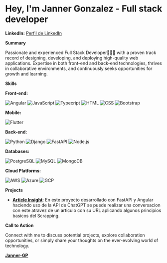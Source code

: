 # Hey, I'm Janner Gonzalez  - Full stack developer

**LinkedIn:** [Perfil de LinkedIn](https://www.linkedin.com/in/janner-gonzalez) 

**Summary**

Passionate and experienced Full Stack Developer👨🏽‍💻 with a proven track record of designing, developing, and deploying high-quality web applications. Expertise in both front-end and back-end technologies, thrives in collaborative environments, and continuously seeks opportunities for growth and learning.

**Skills**

**Front-end:**

![Angular](https://img.icons8.com/color/48/000000/angularjs.png)
![JavaScript](https://img.icons8.com/color/48/000000/javascript.png)
![Typecript](https://img.icons8.com/color/48/000000/typescript.png)
![HTML](https://img.icons8.com/color/48/000000/html-5.png)
![CSS](https://img.icons8.com/color/48/000000/css3.png)
![Bootstrap](https://img.icons8.com/color/48/000000/bootstrap.png)

**Mobile:**

![Flutter](https://img.icons8.com/color/48/000000/flutter.png)

**Back-end:**

![Python](https://img.icons8.com/?size=50&id=l75OEUJkPAk4&format=png&color=000000)
![Django](https://img.icons8.com/color/50/000000/django.png)
![FastAPI](https://miro.medium.com/v2/resize:fit:150/format:png/1*du7p50wS_fIsaC_lR18qsg.png)
![Node.js](https://img.icons8.com/color/60/000000/nodejs.png)

**Databases:**

![PostgreSQL](https://img.icons8.com/color/48/000000/postgreesql.png)
![MySQL](https://img.icons8.com/color/48/000000/mysql.png)
![MongoDB](https://img.icons8.com/color/48/000000/mongodb.png)

**Cloud Platforms:**

![AWS](https://img.icons8.com/color/48/000000/amazon-web-services.png)
![Azure](https://img.icons8.com/color/48/000000/azure-1.png)
![GCP](https://img.icons8.com/color/48/000000/google-cloud-platform.png)

**Projects**

* **[Article Insight]()**: En este proyecto desarrollado con FastAPI y Angular haciendo uso de la API de ChatGPT se puede realizar una conversacion con este atravez de un articulo con su URL aplicando algunos principios basicos del Scrapping.

**Call to Action**

Connect with me to discuss potential projects, explore collaboration opportunities, or simply share your thoughts on the ever-evolving world of technology.

**[Janner-GP](https://github.com/Janner-GP)**
